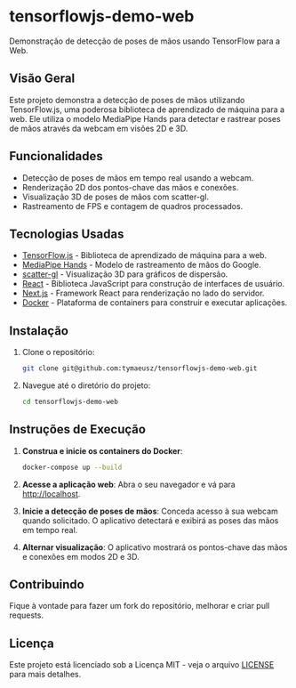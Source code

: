 
# tensorflowjs-demo-web

Demonstração de detecção de poses de mãos usando TensorFlow para a Web.

## Visão Geral

Este projeto demonstra a detecção de poses de mãos utilizando TensorFlow.js, uma poderosa biblioteca de aprendizado de máquina para a web. Ele utiliza o modelo MediaPipe Hands para detectar e rastrear poses de mãos através da webcam em visões 2D e 3D.

## Funcionalidades

- Detecção de poses de mãos em tempo real usando a webcam.
- Renderização 2D dos pontos-chave das mãos e conexões.
- Visualização 3D de poses de mãos com scatter-gl.
- Rastreamento de FPS e contagem de quadros processados.

## Tecnologias Usadas

- [TensorFlow.js](https://www.tensorflow.org/js) - Biblioteca de aprendizado de máquina para a web.
- [MediaPipe Hands](https://github.com/google-ai-edge/mediapipe/blob/master/docs/solutions/hands.md) - Modelo de rastreamento de mãos do Google.
- [scatter-gl](https://github.com/PAIR-code/scatter-gl) - Visualização 3D para gráficos de dispersão.
- [React](https://reactjs.org/) - Biblioteca JavaScript para construção de interfaces de usuário.
- [Next.js](https://nextjs.org/) - Framework React para renderização no lado do servidor.
- [Docker](https://www.docker.com/) - Plataforma de containers para construir e executar aplicações.

## Instalação

1. Clone o repositório:

   ```bash
   git clone git@github.com:tymaeusz/tensorflowjs-demo-web.git
   ```

2. Navegue até o diretório do projeto:

   ```bash
   cd tensorflowjs-demo-web
   ```

## Instruções de Execução

1. **Construa e inicie os containers do Docker**:

   ```bash
   docker-compose up --build
   ```

2. **Acesse a aplicação web**: Abra o seu navegador e vá para [http://localhost](http://localhost).

3. **Inicie a detecção de poses de mãos**: Conceda acesso à sua webcam quando solicitado. O aplicativo detectará e exibirá as poses das mãos em tempo real.

4. **Alternar visualização**: O aplicativo mostrará os pontos-chave das mãos e conexões em modos 2D e 3D.

## Contribuindo

Fique à vontade para fazer um fork do repositório, melhorar e criar pull requests.

## Licença

Este projeto está licenciado sob a Licença MIT - veja o arquivo [LICENSE](LICENSE.md) para mais detalhes.
